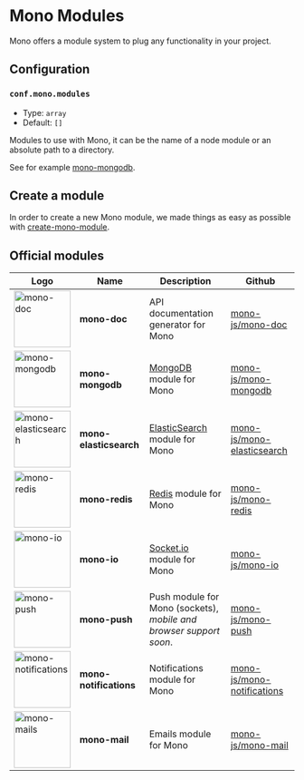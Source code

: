# Mono Modules

Mono offers a module system to plug any functionality in your project.

## Configuration

### `conf.mono.modules`

- Type: `array`
- Default: `[]`

Modules to use with Mono, it can be the name of a node module or an absolute path to a directory.

See for example [mono-mongodb](https://github.com/mono-js/mono-mongodb).

## Create a module

In order to create a new Mono module, we made things as easy as possible with [create-mono-module](https://github.com/mono-js/create-mono-module).

## Official modules

| Logo | Name | Description | Github |
|------|------|-------------|---------|
| <img src="https://user-images.githubusercontent.com/904724/33894583-9b1ab5e0-df5e-11e7-9ee3-b745f1038a79.png" width="100" alt="mono-doc"/> | <b>mono-doc</b> | API documentation generator for Mono | [mono-js/mono-doc](https://github.com/mono-js/mono-doc) |
| <img src="https://user-images.githubusercontent.com/904724/33893596-1b6a5e56-df5c-11e7-9c74-530e53a852ad.png" width="100" alt="mono-mongodb"/> | <b>mono-mongodb</b> | [MongoDB](https://www.mongodb.com) module for Mono | [mono-js/mono-mongodb](https://github.com/mono-js/mono-mongodb) |
| <img src="https://user-images.githubusercontent.com/904724/33893907-e7a34866-df5c-11e7-841f-b044f1a5d292.png" width="100" alt="mono-elasticsearch"/> | <b>mono-elasticsearch</b> | [ElasticSearch](http://elastic.co) module for Mono | [mono-js/mono-elasticsearch](https://github.com/mono-js/mono-elasticsearch) |
| <img src="https://user-images.githubusercontent.com/904724/33894062-52032a1e-df5d-11e7-86df-4e5cc2215964.png" width="100" alt="mono-redis"/> | <b>mono-redis</b> | [Redis](https://redis.io/) module for Mono | [mono-js/mono-redis](https://github.com/mono-js/mono-redis) |
| <img src="https://user-images.githubusercontent.com/904724/33894294-ee688e1c-df5d-11e7-8234-7dbcc7924d4b.png" width="100" alt="mono-io"/> | <b>mono-io</b> | [Socket.io](https://socket.io/) module for Mono | [mono-js/mono-io](https://github.com/mono-js/mono-io) |
| <img src="https://user-images.githubusercontent.com/904724/33894394-323ea068-df5e-11e7-97c9-5b4599f45057.png" width="100" alt="mono-push"/> | <b>mono-push</b> | Push module for Mono (sockets), _mobile and browser support soon_. | [mono-js/mono-push](https://github.com/mono-js/mono-push) |
| <img src="https://user-images.githubusercontent.com/904724/33894484-6712c030-df5e-11e7-9ac3-5cb19eeb2a9e.png" width="100" alt="mono-notifications"/> | <b>mono-notifications</b> | Notifications module for Mono | [mono-js/mono-notifications](https://github.com/mono-js/mono-notifications) |
| <img src="https://user-images.githubusercontent.com/904724/37090947-a44e1946-2206-11e8-9235-a0dcbc18ea1e.png" width="100" alt="mono-mails"/> | <b>mono-mail</b> | Emails module for Mono | [mono-js/mono-mail](https://github.com/mono-js/mono-mail) |
